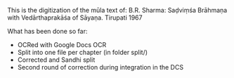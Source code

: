 This is the digitization of the mūla text of:
B.R. Sharma: Saḍviṃśa Brāhmaṇa with Vedārthaprakāśa of Sāyaṇa. Tirupati 1967

What has been done so far:
- OCRed with Google Docs OCR
- Split into one file per chapter (in folder split/)
- Corrected and Sandhi split
- Second round of correction during integration in the DCS

